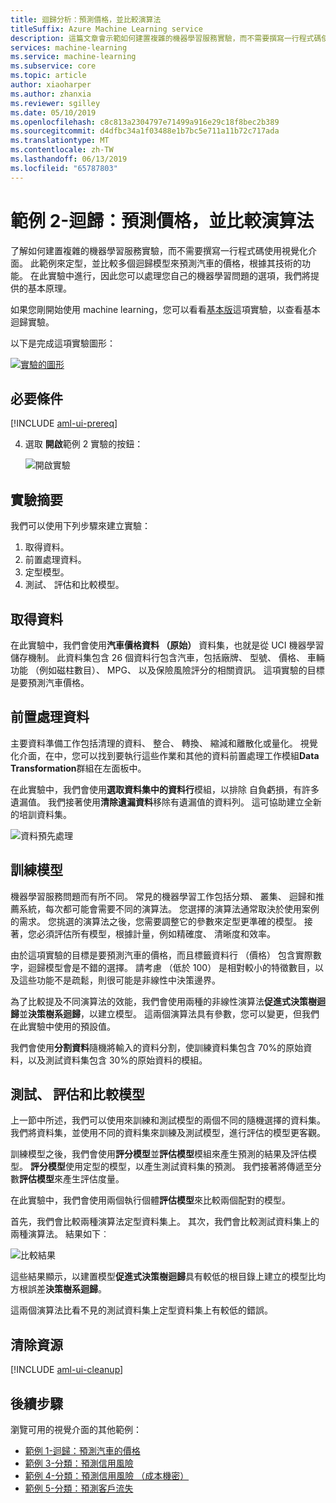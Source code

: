 ```yaml
---
title: 迴歸分析：預測價格，並比較演算法
titleSuffix: Azure Machine Learning service
description: 這篇文章會示範如何建置複雜的機器學習服務實驗，而不需要撰寫一行程式碼使用視覺化介面。 了解如何定型和比較多個迴歸模型來預測汽車的價格在根據技術功能
services: machine-learning
ms.service: machine-learning
ms.subservice: core
ms.topic: article
author: xiaoharper
ms.author: zhanxia
ms.reviewer: sgilley
ms.date: 05/10/2019
ms.openlocfilehash: c8c813a2304797e71499a916e29c18f8bec2b389
ms.sourcegitcommit: d4dfbc34a1f03488e1b7bc5e711a11b72c717ada
ms.translationtype: MT
ms.contentlocale: zh-TW
ms.lasthandoff: 06/13/2019
ms.locfileid: "65787803"
---
```

# <a name="sample-2---regression-predict-price-and-compare-algorithms"></a>範例 2-迴歸：預測價格，並比較演算法

了解如何建置複雜的機器學習服務實驗，而不需要撰寫一行程式碼使用視覺化介面。 此範例來定型，並比較多個迴歸模型來預測汽車的價格，根據其技術的功能。 在此實驗中進行，因此您可以處理您自己的機器學習問題的選項，我們將提供的基本原理。

如果您剛開始使用 machine learning，您可以看看[基本版](ui-sample-regression-predict-automobile-price-basic.md)這項實驗，以查看基本迴歸實驗。

以下是完成這項實驗圖形：

[![實驗的圖形](media/ui-sample-regression-predict-automobile-price-compare-algorithms/graph.png)](media/ui-sample-classification-predict-credit-risk-cost-sensitive/graph.png#lightbox)

## <a name="prerequisites"></a>必要條件

[!INCLUDE [aml-ui-prereq](../../../includes/aml-ui-prereq.md)]

4. 選取 **開啟**範例 2 實驗的按鈕：

    ![開啟實驗](media/ui-sample-regression-predict-automobile-price-compare-algorithms/open-sample2.png)

## <a name="experiment-summary"></a>實驗摘要

我們可以使用下列步驟來建立實驗：

1. 取得資料。
1. 前置處理資料。
1. 定型模型。
1. 測試、 評估和比較模型。

## <a name="get-the-data"></a>取得資料

在此實驗中，我們會使用**汽車價格資料 （原始）** 資料集，也就是從 UCI 機器學習儲存機制。 此資料集包含 26 個資料行包含汽車，包括廠牌、 型號、 價格、 車輛功能 （例如磁柱數目）、 MPG、 以及保險風險評分的相關資訊。 這項實驗的目標是要預測汽車價格。

## <a name="pre-process-the-data"></a>前置處理資料

主要資料準備工作包括清理的資料、 整合、 轉換、 縮減和離散化或量化。 視覺化介面，在中，您可以找到要執行這些作業和其他的資料前置處理工作模組**Data Transformation**群組在左面板中。

在此實驗中，我們會使用**選取資料集中的資料行**模組，以排除 自負虧損，有許多遺漏值。 我們接著使用**清除遺漏資料**移除有遺漏值的資料列。 這可協助建立全新的培訓資料集。

![資料預先處理](media/ui-sample-regression-predict-automobile-price-compare-algorithms/data-processing.png)

## <a name="train-the-model"></a>訓練模型

機器學習服務問題而有所不同。 常見的機器學習工作包括分類、 叢集、 迴歸和推薦系統，每次都可能會需要不同的演算法。 您選擇的演算法通常取決於使用案例的需求。 您挑選的演算法之後，您需要調整它的參數來定型更準確的模型。 接著，您必須評估所有模型，根據計量，例如精確度、 清晰度和效率。

由於這項實驗的目標是要預測汽車的價格，而且標籤資料行 （價格） 包含實際數字，迴歸模型會是不錯的選擇。 請考慮 （低於 100） 是相對較小的特徵數目，以及這些功能不是疏鬆，則很可能是非線性中決策邊界。

為了比較提及不同演算法的效能，我們會使用兩種的非線性演算法**促進式決策樹迴歸**並**決策樹系迴歸**，以建立模型。 這兩個演算法具有參數，您可以變更，但我們在此實驗中使用的預設值。

我們會使用**分割資料**隨機將輸入的資料分割，使訓練資料集包含 70%的原始資料，以及測試資料集包含 30%的原始資料的模組。

## <a name="test-evaluate-and-compare-the-models"></a>測試、 評估和比較模型

上一節中所述，我們可以使用來訓練和測試模型的兩個不同的隨機選擇的資料集。 我們將資料集，並使用不同的資料集來訓練及測試模型，進行評估的模型更客觀。

訓練模型之後，我們會使用**評分模型**並**評估模型**模組來產生預測的結果及評估模型。 **評分模型**使用定型的模型，以產生測試資料集的預測。 我們接著將傳遞至分數**評估模型**來產生評估度量。

在此實驗中，我們會使用兩個執行個體**評估模型**來比較兩個配對的模型。

首先，我們會比較兩種演算法定型資料集上。
其次，我們會比較測試資料集上的兩種演算法。
結果如下︰

![比較結果](media/ui-sample-regression-predict-automobile-price-compare-algorithms/result.png)

這些結果顯示，以建置模型**促進式決策樹迴歸**具有較低的根目錄上建立的模型比均方根誤差**決策樹系迴歸**。

這兩個演算法比看不見的測試資料集上定型資料集上有較低的錯誤。

## <a name="clean-up-resources"></a>清除資源

[!INCLUDE [aml-ui-cleanup](../../../includes/aml-ui-cleanup.md)]

## <a name="next-steps"></a>後續步驟

瀏覽可用的視覺介面的其他範例：

- [範例 1-迴歸：預測汽車的價格](ui-sample-regression-predict-automobile-price-basic.md)
- [範例 3-分類：預測信用風險](ui-sample-classification-predict-credit-risk-basic.md)
- [範例 4-分類：預測信用風險 （成本機密）](ui-sample-classification-predict-credit-risk-cost-sensitive.md)
- [範例 5-分類：預測客戶流失](ui-sample-classification-predict-churn.md)
